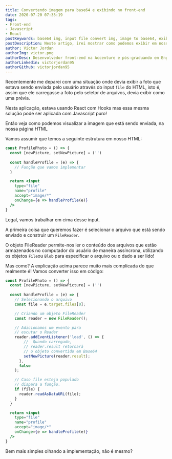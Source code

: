 ```yaml
---
title: Convertendo imagem para base64 e exibindo no front-end
date: 2020-07-20 07:35:19
tags:
- Front-end
- Javascript
- React
postKeywords: base64 img, input file convert img, image to base64, exibir imagem input file, exibir imagem carregada, javascript imagem, base64 javascript 
postDescription: Neste artigo, irei mostrar como podemos exibir em nosso front-end a imagem que está sendo enviada pelo usuário através do input="file", convertendo o arquivo em base64 para exibição em tempo real!
author: Victor Jordan
authorImg: victor.png
authorDesc: Desenvolvedor front-end na Accenture e pós-graduando em Engenharia de Software pela PUC-MG e formado em Banco de Dados pela Fatec, apaixonado por usabilidade, performance e UX!
authorLinkedin: victorjordan95
authorGithub: victorjordan95
---
```


Recentemente me deparei com uma situação onde devia exibir a foto que estava sendo enviada pelo usuário através do input `file` do HTML, isto é, assim que ele carregasse a foto pelo seletor de arquivos, devia exibir como uma prévia.

Nesta aplicação, estava usando React com Hooks mas essa mesma solução pode ser aplicada com Javascript puro!

Então veja como podemos visualizar a imagem que está sendo enviada, na nossa página HTML

<!-- more -->

Vamos assumir que temos a seguinte estrutura em nosso HTML: 

```jsx
const ProfilePhoto = () => {
  const [newPicture, setNewPicture] = ('')
  
  const handleProfile = (e) => {
    // Função que vamos implementar
  }

  return <input
    type="file"
    name="profile"
    accept="image/*"
    onChange={e => handleProfile(e)}
  />
}
```

Legal, vamos trabalhar em cima desse input.

A primeira coisa que queremos fazer é selecionar o arquivo que está sendo enviado e construir um `FileReader`.

O objeto FileReader permite-nos ler o conteúdo dos arquivos que estão armazenados no computador do usuário de maneira assíncrona, utilizando os objetos `File`ou `Blob` para especificar o arquivo ou o dado a ser lido!

Mas como? A explicação acima parece muito mais complicada do que realmente é! 
Vamos converter isso em código:

```jsx
const ProfilePhoto = () => {
  const [newPicture, setNewPicture] = ('')
  
  const handleProfile = (e) => {
    // Selecionando o arquivo
    const file = e.target.files[0];

    // Criando um objeto FileReader
    const reader = new FileReader();

    // Adicionamos um evento para
    // escutar o Reader
    reader.addEventListener('load', () => {
        //  Quando carregado, 
        // reader.result retornará 
        // o objeto convertido em Base64
        setNewPicture(reader.result);
      },
      false
    );

    // Caso file esteja populado
    // dispara a função.
    if (file) {
      reader.readAsDataURL(file);
    }
  }

  return <input
    type="file"
    name="profile"
    accept="image/*"
    onChange={e => handleProfile(e)}
  />
}
```

Bem mais simples olhando a implementação, não é mesmo?
